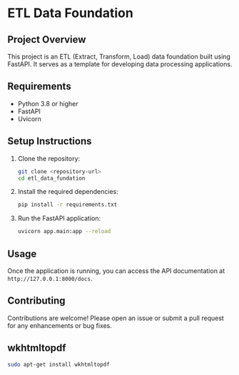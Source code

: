 # ETL Data Foundation

## Project Overview

This project is an ETL (Extract, Transform, Load) data foundation built using FastAPI. It serves as a template for developing data processing applications.

## Requirements

- Python 3.8 or higher
- FastAPI
- Uvicorn

## Setup Instructions

1. Clone the repository:

   ```sh
   git clone <repository-url>
   cd etl_data_fundation
   ```

2. Install the required dependencies:

   ```sh
   pip install -r requirements.txt
   ```

3. Run the FastAPI application:

   ```sh
   uvicorn app.main:app --reload
   ```

## Usage

Once the application is running, you can access the API documentation at `http://127.0.0.1:8000/docs`.

## Contributing

Contributions are welcome! Please open an issue or submit a pull request for any enhancements or bug fixes.


## wkhtmltopdf

```sh
sudo apt-get install wkhtmltopdf
```